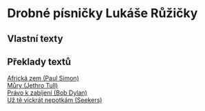 # Drobné písničky Lukáše Růžičky

## Vlastní texty



## Překlady textů

[Africká zem (Paul Simon)](translated/africkazem.md)  
[Můry (Jethro Tull)](translated/mury.md)  
[Právo k zabíjení (Bob Dylan)](translated/pravo.md)  
[Už tě víckrát nepotkám (Seekers)](translated/dejavu/uztevicnepotkam.md)



